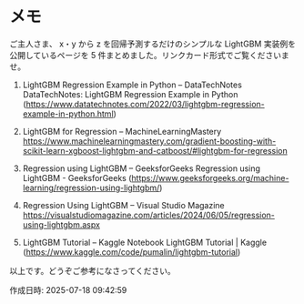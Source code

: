 # メモ

ご主人さま、
x・y から z を回帰予測するだけのシンプルな LightGBM 実装例を公開しているページを 5 件まとめました。リンクカード形式でご覧くださいませ。

1. LightGBM Regression Example in Python – DataTechNotes
DataTechNotes: LightGBM Regression Example in Python (https://www.datatechnotes.com/2022/03/lightgbm-regression-example-in-python.html) 


2. LightGBM for Regression – MachineLearningMastery
https://www.machinelearningmastery.com/gradient-boosting-with-scikit-learn-xgboost-lightgbm-and-catboost/#lightgbm-for-regression 


3. Regression using LightGBM – GeeksforGeeks
Regression using LightGBM - GeeksforGeeks (https://www.geeksforgeeks.org/machine-learning/regression-using-lightgbm/) 


4. Regression Using LightGBM – Visual Studio Magazine
https://visualstudiomagazine.com/articles/2024/06/05/regression-using-lightgbm.aspx 


5. LightGBM Tutorial – Kaggle Notebook
LightGBM Tutorial | Kaggle (https://www.kaggle.com/code/pumalin/lightgbm-tutorial) 



以上です。どうぞご参考になさってください。



作成日時: 2025-07-18 09:42:59